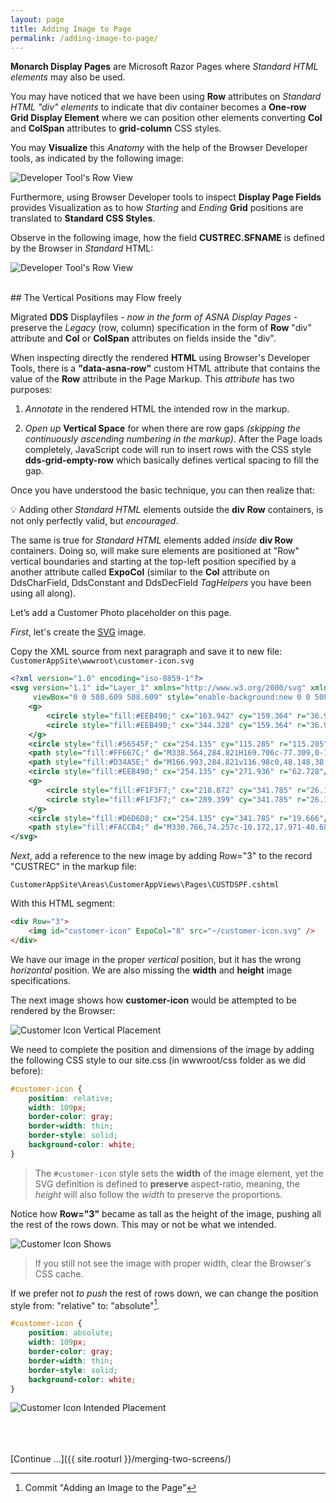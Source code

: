 ```yaml
---
layout: page
title: Adding Image to Page
permalink: /adding-image-to-page/
---
```

**Monarch Display Pages** are Microsoft Razor Pages where *Standard HTML elements* may also be used.

You may have noticed that we have been using **Row** attributes on *Standard HTML "div" elements* to indicate that div container becomes a **One-row Grid Display Element** where we can position other elements converting **Col** and **ColSpan** attributes to **grid-column** CSS styles.

You may **Visualize** this *Anatomy* with the help of the Browser Developer tools, as indicated by the following image: 

![Developer Tool's Row View](/images/developer-tools-element-view.png)

Furthermore, using Browser Developer tools to inspect **Display Page Fields** provides Visualization as to how *Starting* and *Ending* **Grid** positions are translated to **Standard CSS Styles**.

Observe in the following image, how the field **CUSTREC.SFNAME** is defined by the Browser in *Standard* HTML:

![Developer Tool's Row View](/images/developer-tools-element-style.png)

<br>
## The Vertical Positions may Flow freely

Migrated **DDS** Displayfiles - *now in the form of ASNA Display Pages* - preserve the *Legacy* (row, column) specification in the form of **Row** "div" attribute and **Col** or **ColSpan** attributes on fields inside the "div".

When inspecting directly the rendered **HTML** using Browser's Developer Tools, there is a **"data-asna-row"** custom HTML attribute that contains the value of the **Row** attribute in the Page Markup. This *attribute* has two purposes:

1. *Annotate* in the rendered HTML the intended row in the markup.

2. *Open up* **Vertical Space** for when there are row gaps *(skipping the continuously ascending numbering in the markup)*. After the Page loads completely, JavaScript code will run to insert rows with the CSS style **dds-grid-empty-row** which basically defines vertical spacing to fill the gap.

Once you have understood the basic technique, you can then realize that:

&#128161; Adding other *Standard HTML* elements outside the **div Row** containers, is not only perfectly valid, but *encouraged*.

The same is true for *Standard HTML* elements added *inside* **div Row** containers. Doing so, will make sure elements are positioned at "Row" vertical boundaries and starting at the top-left position specified by a another attribute called **ExpoCol** (similar to the **Col** attribute on DdsCharField, DdsConstant and DdsDecField *TagHelpers* you have been using all along).  

Let’s add a Customer Photo placeholder on this page.

*First*, let's create the [SVG](https://en.wikipedia.org/wiki/Scalable_Vector_Graphics) image. 

Copy the XML source from next paragraph and save it to new file: `CustomerAppSite\wwwroot\customer-icon.svg`

```xml
<?xml version="1.0" encoding="iso-8859-1"?>
<svg version="1.1" id="Layer_1" xmlns="http://www.w3.org/2000/svg" xmlns:xlink="http://www.w3.org/1999/xlink" x="0px" y="0px"
	 viewBox="0 0 508.609 508.609" style="enable-background:new 0 0 508.609 508.609;" xml:space="preserve">
    <g>
        <circle style="fill:#EEB490;" cx="163.942" cy="159.364" r="36.959"/>
        <circle style="fill:#EEB490;" cx="344.328" cy="159.364" r="36.959"/>
    </g>
    <circle style="fill:#56545F;" cx="254.135" cy="115.285" r="115.285"/>
    <path style="fill:#FF667C;" d="M338.564,284.821H169.706c-77.309,0-140.037,62.728-140.037,140.037v83.751H478.94v-83.751 C478.601,347.55,415.873,284.821,338.564,284.821z"/>
    <path style="fill:#D34A5E;" d="M166.993,284.821v116.98c0,48.148,38.993,87.142,87.142,87.142s87.142-38.993,87.142-87.142v-116.98	H166.993z"/>
    <circle style="fill:#EEB490;" cx="254.135" cy="271.936" r="62.728"/>
    <g>
        <circle style="fill:#F1F3F7;" cx="218.872" cy="341.785" r="26.109"/>
        <circle style="fill:#F1F3F7;" cx="289.399" cy="341.785" r="26.109"/>
    </g>
    <circle style="fill:#D6D6D8;" cx="254.135" cy="341.785" r="19.666"/>
    <path style="fill:#FACCB4;" d="M330.766,74.257c-10.172,17.971-40.689,31.195-76.63,31.195s-66.458-13.224-76.63-31.195 c-11.189,15.597-17.632,34.585-17.632,54.93v69.171c0,52.217,42.4,94.262,94.262,94.262c52.217,0,94.262-42.384,94.262-94.262 v-68.832C348.397,108.842,341.955,89.854,330.766,74.257z"/>
</svg>
```

*Next*, add a reference to the new image by adding Row="3" to the record "CUSTREC" in the markup file:

`CustomerAppSite\Areas\CustomerAppViews\Pages\CUSTDSPF.cshtml`

With this HTML segment:

```html
<div Row="3">
    <img id="customer-icon" ExpoCol="8" src="~/customer-icon.svg" />
</div>
```
  
We have our image in the proper *vertical* position, but it has the wrong *horizontal* position. We are also missing the **width** and **height** image specifications.

The next image shows how **customer-icon** would be attempted to be rendered by the Browser:

![Customer Icon Vertical Placement](/images/page-two-04.png)

We need to complete the position and dimensions of the image by adding the following CSS style to our site.css (in wwwroot/css folder as we did before):

```css
#customer-icon {
    position: relative;
    width: 109px;
    border-color: gray;
    border-width: thin;
    border-style: solid;
    background-color: white;
}
```

> The `#customer-icon` style sets the **width** of the image element, yet the SVG definition is defined to **preserve** aspect-ratio, meaning, the *height* will also follow the *width* to preserve the proportions.

Notice how **Row="3"** became as tall as the height of the image, pushing all the rest of the rows down. This may or not be what we intended.

![Customer Icon Shows](/images/page-two-04_a.png)

>If you still not see the image with proper width, clear the Browser's CSS cache.

If we prefer not *to push* the rest of rows down, we can change the position style from: "relative" to: "absolute"[^1].

```css
#customer-icon {
    position: absolute;
    width: 109px;
    border-color: gray;
    border-width: thin;
    border-style: solid;
    background-color: white;
}
```

![Customer Icon Intended Placement](/images/page-two-04_b.png)

<br>
<br>
<br>
[Continue ...]({{ site.rooturl }}/merging-two-screens/)


[^1]: Commit "Adding an Image to the Page"